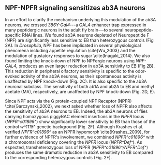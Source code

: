 ## NPF-NPFR signaling sensitizes ab3A neurons

In an effort to clarify the mechanism underlying this modulation of the ab3A neurons, we crossed _386Y-Gal4_---a GAL4 enhancer trap expressed in many peptidergic neurons in the adult fly brain---to several neuropeptide-specific RNAi lines.
We found ab3A neurons depleted of Neuropeptide F (NPF) are significantly less sensitive to EB than heterozygous controls (Fig 2A).
In _Drosophila_, NPF has been implicated in several physiological phenomena including appetite regulation \cite{Wu_2003} and the modulation of gustatory responses to sugar \cite{Inagaki_2014}.
We also found limiting the knock-down of NPF to NPFergic neurons using _NPF-GAL4_, produces an even larger reduction in ab3A sensitivity to EB (Fig 2B). 
This reduction in peripheral olfactory sensitivity is specific to the odor-evoked activity of the ab3A neurons, as their spontaneous activity is unaffected by NPF knock-down (Fig. 2C).
It is also specific to the ab3A neuronal subclass.
The sensitivity of both ab1A and ab2A to EB and methyl acetate (MA), respectively, are unaffected by NPF knock-down (Fig. 2D, E).

Since NPF acts via the G protein-coupled NPF Receptor (NPFR) \cite{Garczynski_2002}, we next asked whether loss of NPFR also affects the sensitivity of ab3A neurons to EB.
Indeed, the ab3A neurons of flies carrying homozygous piggyBAC element insertions in the _NPFR_ locus (_NPFR^c01896^_) show significantly lower sensitivity to EB than those of the control _w^1118^_ genetic background (Fig. 2F).
Although Krashes et al. verified _NPFR^c01896^_ as an NPFR hypomorph \cite{Krashes_2009}, for further evidence of NPFR's involvement, we combined _NPFR^c01896^_ with a chromosomal deficiency covering the _NPFR_ locus (_NPFR^Def^_).
As espected, transheterozygous loss of NPFR (_NPFR^c01896^/NPFR^Def^_) produces the same dramatic reduction in ab3A sensitivity to EB compared to the corresponding heterozygous controls (Fig. 2F).
